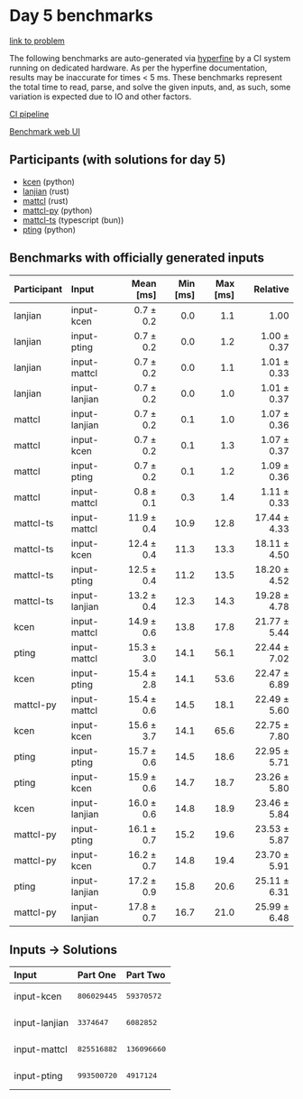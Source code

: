 # Day 5 benchmarks

[link to problem](https://adventofcode.com/2023/day/5)

The following benchmarks are auto-generated via
[hyperfine](https://github.com/sharkdp/hyperfine) by a CI system running on
dedicated hardware. As per the hyperfine documentation, results may be
inaccurate for times < 5 ms. These benchmarks represent the total time to read,
parse, and solve the given inputs, and, as such, some variation is expected due
to IO and other factors.

[CI pipeline](http://ci.papercode.net:8080/teams/main/pipelines/aoc2023)

[Benchmark web UI](https://aoc.ancalagon.black)


## Participants (with solutions for day 5)

- [kcen](https://github.com/kcen/aoc2023) (python)
- [lanjian](https://github.com/lanjian/aoc-2023) (rust)
- [mattcl](https://github.com/mattcl/aoc2023) (rust)
- [mattcl-py](https://github.com/mattcl/aoc2023-py) (python)
- [mattcl-ts](https://github.com/mattcl/aoc2023-js) (typescript (bun))
- [pting](https://github.com/pting/aoc2023) (python)


## Benchmarks with officially generated inputs

| Participant | Input | Mean [ms] | Min [ms] | Max [ms] | Relative |
|:---|:---|---:|---:|---:|---:|
| lanjian | input-kcen | 0.7 ± 0.2 | 0.0 | 1.1 | 1.00 |
| lanjian | input-pting | 0.7 ± 0.2 | 0.0 | 1.2 | 1.00 ± 0.37 |
| lanjian | input-mattcl | 0.7 ± 0.2 | 0.0 | 1.1 | 1.01 ± 0.33 |
| lanjian | input-lanjian | 0.7 ± 0.2 | 0.0 | 1.0 | 1.01 ± 0.37 |
| mattcl | input-lanjian | 0.7 ± 0.2 | 0.1 | 1.0 | 1.07 ± 0.36 |
| mattcl | input-kcen | 0.7 ± 0.2 | 0.1 | 1.3 | 1.07 ± 0.37 |
| mattcl | input-pting | 0.7 ± 0.2 | 0.1 | 1.2 | 1.09 ± 0.36 |
| mattcl | input-mattcl | 0.8 ± 0.1 | 0.3 | 1.4 | 1.11 ± 0.33 |
| mattcl-ts | input-mattcl | 11.9 ± 0.4 | 10.9 | 12.8 | 17.44 ± 4.33 |
| mattcl-ts | input-kcen | 12.4 ± 0.4 | 11.3 | 13.3 | 18.11 ± 4.50 |
| mattcl-ts | input-pting | 12.5 ± 0.4 | 11.2 | 13.5 | 18.20 ± 4.52 |
| mattcl-ts | input-lanjian | 13.2 ± 0.4 | 12.3 | 14.3 | 19.28 ± 4.78 |
| kcen | input-mattcl | 14.9 ± 0.6 | 13.8 | 17.8 | 21.77 ± 5.44 |
| pting | input-mattcl | 15.3 ± 3.0 | 14.1 | 56.1 | 22.44 ± 7.02 |
| kcen | input-pting | 15.4 ± 2.8 | 14.1 | 53.6 | 22.47 ± 6.89 |
| mattcl-py | input-mattcl | 15.4 ± 0.6 | 14.5 | 18.1 | 22.49 ± 5.60 |
| kcen | input-kcen | 15.6 ± 3.7 | 14.1 | 65.6 | 22.75 ± 7.80 |
| pting | input-pting | 15.7 ± 0.6 | 14.5 | 18.6 | 22.95 ± 5.71 |
| pting | input-kcen | 15.9 ± 0.6 | 14.7 | 18.7 | 23.26 ± 5.80 |
| kcen | input-lanjian | 16.0 ± 0.6 | 14.8 | 18.9 | 23.46 ± 5.84 |
| mattcl-py | input-pting | 16.1 ± 0.7 | 15.2 | 19.6 | 23.53 ± 5.87 |
| mattcl-py | input-kcen | 16.2 ± 0.7 | 14.8 | 19.4 | 23.70 ± 5.91 |
| pting | input-lanjian | 17.2 ± 0.9 | 15.8 | 20.6 | 25.11 ± 6.31 |
| mattcl-py | input-lanjian | 17.8 ± 0.7 | 16.7 | 21.0 | 25.99 ± 6.48 |


## Inputs -> Solutions

| Input | Part One | Part Two |
|:---|:---|:---|
|input-kcen|<pre>806029445</pre>|<pre>59370572</pre>|
|input-lanjian|<pre>3374647</pre>|<pre>6082852</pre>|
|input-mattcl|<pre>825516882</pre>|<pre>136096660</pre>|
|input-pting|<pre>993500720</pre>|<pre>4917124</pre>|